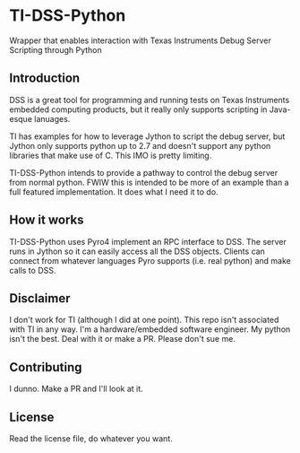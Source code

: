 # TI-DSS-Python
Wrapper that enables interaction with Texas Instruments Debug Server Scripting through Python
## Introduction
DSS is a great tool for programming and running tests on Texas Instruments embedded computing products, but it really only supports scripting in Java-esque lanuages.

TI has examples for how to leverage Jython to script the debug server, but Jython only supports python up to 2.7 and doesn't support any python libraries that make use of C.  This IMO is pretty limiting.

TI-DSS-Python intends to provide a pathway to control the debug server from normal python.  FWIW this is intended to be more of an example than a full featured implementation.  It does what I need it to do.

## How it works
TI-DSS-Python uses Pyro4 implement an RPC interface to DSS.  The server runs in Jython so it can easily access all the DSS objects.  Clients can connect from whatever languages Pyro supports (i.e. real python) and make calls to DSS.

## Disclaimer
I don't work for TI (although I did at one point).  This repo isn't associated with TI in any way.  I'm a hardware/embedded software engineer.  My python isn't the best.  Deal with it or make a PR. Please don't sue me.

## Contributing
I dunno.  Make a PR and I'll look at it.

## License
Read the license file, do whatever you want.
